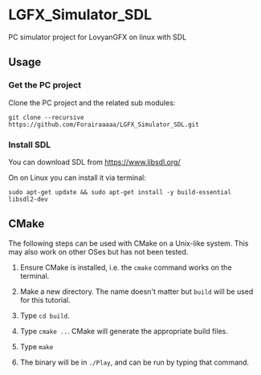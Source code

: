 # LGFX_Simulator_SDL
PC simulator project for LovyanGFX on linux with SDL
## Usage

### Get the PC project

Clone the PC project and the related sub modules:

```
git clone --recursive https://github.com/Forairaaaaa/LGFX_Simulator_SDL.git
```

### Install SDL
You can download SDL from https://www.libsdl.org/

On on Linux you can install it via terminal:
```
sudo apt-get update && sudo apt-get install -y build-essential libsdl2-dev
```

## CMake

The following steps can be used with CMake on a Unix-like system. This may also work on other OSes but has not been tested.

1. Ensure CMake is installed, i.e. the `cmake` command works on the terminal.
2. Make a new directory. The name doesn't matter but `build` will be used for this tutorial.
3. Type `cd build`.
4. Type `cmake ..`. CMake will generate the appropriate build files.
5. Type `make ` 

6. The binary will be in `./Play`, and can be run by typing that command.

